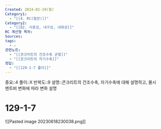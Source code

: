 ```yaml
---
Created: 2024-02-19(월)
Category1:
  - "[[4. RC(철콘)]]"
Category2:
  - "[[02. 사용성, 내구성, 내화성]]"
RC 계산형 목차: 
Sources: 
tags:
  - ✏️
관련노트:
  - "[[콘크리트의 건조수축 균열]]"
  - "[[콘크리트의 자기수축]]"
정답:
  - "[[129-1-7 풀이]]"
---
```

중요::4
풀이::X
반복도::9
설명::콘크리트의 건조수축, 자기수축에 대해 설명하고, 물시멘트비 변화에 따라 변화 설명
#  129-1-7

![[Pasted image 20230618230038.png]]
